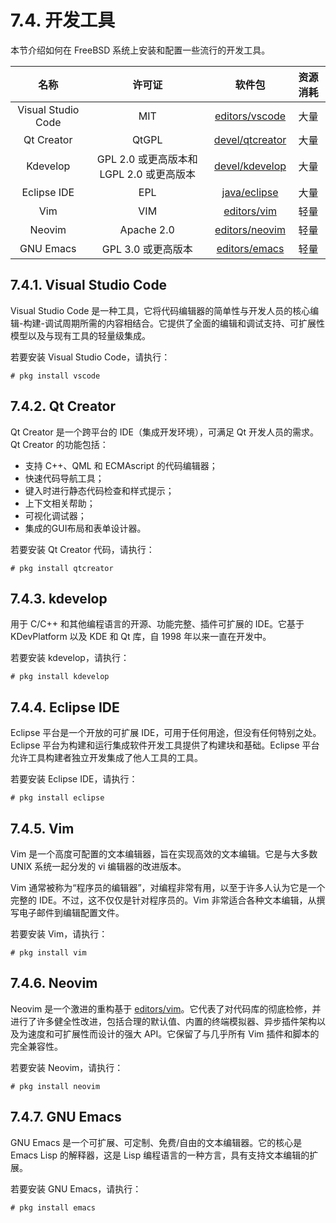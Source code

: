 # 7.4. 开发工具

本节介绍如何在 FreeBSD 系统上安装和配置一些流行的开发工具。

|       **名称**       |                 **许可证**                |           **软件包**           | **资源消耗** |
| :----------------: | :------------------------------------: | :-------------------------: | :------: |
| Visual Studio Code |                   MIT                  |  [editors/vscode](https://cgit.freebsd.org/ports/tree/editors/vscode/pkg-descr) |    大量    |
|     Qt Creator     |                  QtGPL                 | [devel/qtcreator](https://cgit.freebsd.org/ports/tree/devel/qtcreator/pkg-descr) |    大量    |
|      Kdevelop      | GPL 2.0 或更高版本和 LGPL 2.0 或更高版本 |  [devel/kdevelop](https://cgit.freebsd.org/ports/tree/devel/kdevelop/pkg-descr) |    大量    |
|     Eclipse IDE    |                   EPL                  |   [java/eclipse](https://cgit.freebsd.org/ports/tree/java/eclipse/pkg-descr)  |    大量    |
|         Vim        |                   VIM                  |   [editors/vim](https://cgit.freebsd.org/ports/tree/editors/vim/pkg-descr)   |    轻量    |
|       Neovim       |               Apache 2.0               |  [editors/neovim](https://cgit.freebsd.org/ports/tree/editors/neovim/pkg-descr) |    轻量    |
|      GNU Emacs     |            GPL 3.0 或更高版本            |  [editors/emacs](https://cgit.freebsd.org/ports/tree/editors/emacs/pkg-descr)  |    轻量    |

## 7.4.1. Visual Studio Code

Visual Studio Code 是一种工具，它将代码编辑器的简单性与开发人员的核心编辑-构建-调试周期所需的内容相结合。它提供了全面的编辑和调试支持、可扩展性模型以及与现有工具的轻量级集成。

若要安装 Visual Studio Code，请执行：

```
# pkg install vscode
```

## 7.4.2. Qt Creator

Qt Creator 是一个跨平台的 IDE（集成开发环境），可满足 Qt 开发人员的需求。Qt Creator 的功能包括：

*   支持 C++、QML 和 ECMAscript 的代码编辑器；
*   快速代码导航工具；
*   键入时进行静态代码检查和样式提示；
*   上下文相关帮助；
*   可视化调试器；
*   集成的GUI布局和表单设计器。

若要安装 Qt Creator 代码，请执行：

```
# pkg install qtcreator
```

## 7.4.3. kdevelop

用于 C/C++ 和其他编程语言的开源、功能完整、插件可扩展的 IDE。它基于 KDevPlatform 以及 KDE 和 Qt 库，自 1998 年以来一直在开发中。

若要安装 kdevelop，请执行：

```
# pkg install kdevelop
```

## 7.4.4. Eclipse IDE

Eclipse 平台是一个开放的可扩展 IDE，可用于任何用途，但没有任何特别之处。Eclipse 平台为构建和运行集成软件开发工具提供了构建块和基础。Eclipse 平台允许工具构建者独立开发集成了他人工具的工具。

若要安装 Eclipse IDE，请执行：

```
# pkg install eclipse
```

## 7.4.5. Vim

Vim 是一个高度可配置的文本编辑器，旨在实现高效的文本编辑。它是与大多数 UNIX 系统一起分发的 vi 编辑器的改进版本。

Vim 通常被称为“程序员的编辑器”，对编程非常有用，以至于许多人认为它是一个完整的 IDE。不过，这不仅仅是针对程序员的。Vim 非常适合各种文本编辑，从撰写电子邮件到编辑配置文件。

若要安装 Vim，请执行：

```
# pkg install vim
```

## 7.4.6. Neovim

Neovim 是一个激进的重构基于 [editors/vim](https://cgit.freebsd.org/ports/tree/editors/vim/pkg-descr)。它代表了对代码库的彻底检修，并进行了许多健全性改进，包括合理的默认值、内置的终端模拟器、异步插件架构以及为速度和可扩展性而设计的强大 API。它保留了与几乎所有 Vim 插件和脚本的完全兼容性。

若要安装 Neovim，请执行：

```
# pkg install neovim
```

## 7.4.7. GNU Emacs

GNU Emacs 是一个可扩展、可定制、免费/自由的文本编辑器。它的核心是 Emacs Lisp 的解释器，这是 Lisp 编程语言的一种方言，具有支持文本编辑的扩展。

若要安装 GNU Emacs，请执行：

```
# pkg install emacs
```
